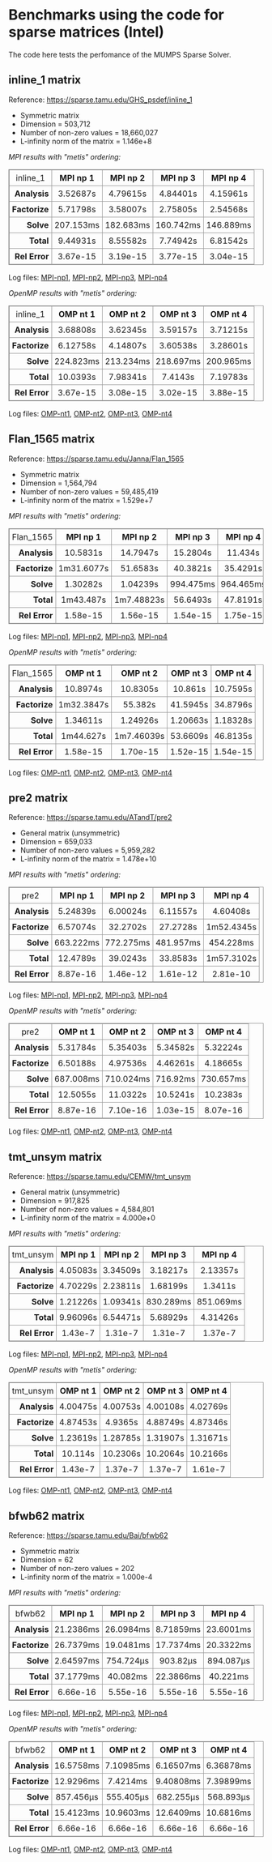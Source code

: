 # Benchmarks using the code for sparse matrices (Intel)

The code here tests the perfomance of the MUMPS Sparse Solver.

## inline_1 matrix

Reference: https://sparse.tamu.edu/GHS_psdef/inline_1

* Symmetric matrix
* Dimension = 503,712
* Number of non-zero values = 18,660,027
* L-infinity norm of the matrix = 1.146e+8

_MPI results with "metis" ordering:_

<table style="border: 1px solid #979797; border-collapse: collapse;">
  <tr>
    <td style="border: 1px solid #979797; border-collapse: collapse; text-align: center; padding: 5px;">inline_1</td>
    <th style="border: 1px solid #979797; border-collapse: collapse; text-align: center; padding: 5px;">MPI np 1</th>
    <th style="border: 1px solid #979797; border-collapse: collapse; text-align: center; padding: 5px;">MPI np 2</th>
    <th style="border: 1px solid #979797; border-collapse: collapse; text-align: center; padding: 5px;">MPI np 3</th>
    <th style="border: 1px solid #979797; border-collapse: collapse; text-align: center; padding: 5px;">MPI np 4</th>
  </tr>
  <tr>
    <th style="border: 1px solid #979797; border-collapse: collapse; text-align: right; padding: 5px;">Analysis</th>
    <td style="border: 1px solid #979797; border-collapse: collapse; text-align: center; padding: 5px;">3.52687s</td>
    <td style="border: 1px solid #979797; border-collapse: collapse; text-align: center; padding: 5px;">4.79615s</td>
    <td style="border: 1px solid #979797; border-collapse: collapse; text-align: center; padding: 5px;">4.84401s</td>
    <td style="border: 1px solid #979797; border-collapse: collapse; text-align: center; padding: 5px;">4.15961s</td>
  </tr>
  <tr>
    <th style="border: 1px solid #979797; border-collapse: collapse; text-align: right; padding: 5px;">Factorize</th>
    <td style="border: 1px solid #979797; border-collapse: collapse; text-align: center; padding: 5px;">5.71798s</td>
    <td style="border: 1px solid #979797; border-collapse: collapse; text-align: center; padding: 5px;">3.58007s</td>
    <td style="border: 1px solid #979797; border-collapse: collapse; text-align: center; padding: 5px;">2.75805s</td>
    <td style="border: 1px solid #979797; border-collapse: collapse; text-align: center; padding: 5px;">2.54568s</td>
  </tr>
  <tr>
    <th style="border: 1px solid #979797; border-collapse: collapse; text-align: right; padding: 5px;">Solve</th>
    <td style="border: 1px solid #979797; border-collapse: collapse; text-align: center; padding: 5px;">207.153ms</td>
    <td style="border: 1px solid #979797; border-collapse: collapse; text-align: center; padding: 5px;">182.683ms</td>
    <td style="border: 1px solid #979797; border-collapse: collapse; text-align: center; padding: 5px;">160.742ms</td>
    <td style="border: 1px solid #979797; border-collapse: collapse; text-align: center; padding: 5px;">146.889ms</td>
  </tr>
  <tr>
    <th style="border: 1px solid #979797; border-collapse: collapse; text-align: right; padding: 5px;">Total</th>
    <td style="border: 1px solid #979797; border-collapse: collapse; text-align: center; padding: 5px;">9.44931s</td>
    <td style="border: 1px solid #979797; border-collapse: collapse; text-align: center; padding: 5px;">8.55582s</td>
    <td style="border: 1px solid #979797; border-collapse: collapse; text-align: center; padding: 5px;">7.74942s</td>
    <td style="border: 1px solid #979797; border-collapse: collapse; text-align: center; padding: 5px;">6.81542s</td>
  </tr>
  <tr>
    <th style="border: 1px solid #979797; border-collapse: collapse; text-align: right; padding: 5px;">Rel Error</th>
    <td style="border: 1px solid #979797; border-collapse: collapse; text-align: center; padding: 5px;">3.67e-15</td>
    <td style="border: 1px solid #979797; border-collapse: collapse; text-align: center; padding: 5px;">3.19e-15</td>
    <td style="border: 1px solid #979797; border-collapse: collapse; text-align: center; padding: 5px;">3.77e-15</td>
    <td style="border: 1px solid #979797; border-collapse: collapse; text-align: center; padding: 5px;">3.04e-15</td>
  </tr>
</table>


Log files: [MPI-np1](https://github.com/cpmech/laclib/blob/main/benchmarks/sparse/results/intel_mumps_inline_1_metis_mpi1.txt), 
[MPI-np2](https://github.com/cpmech/laclib/blob/main/benchmarks/sparse/results/intel_mumps_inline_1_metis_mpi2.txt), 
[MPI-np3](https://github.com/cpmech/laclib/blob/main/benchmarks/sparse/results/intel_mumps_inline_1_metis_mpi3.txt), 
[MPI-np4](https://github.com/cpmech/laclib/blob/main/benchmarks/sparse/results/intel_mumps_inline_1_metis_mpi4.txt)

_OpenMP results with "metis" ordering:_

<table style="border: 1px solid #979797; border-collapse: collapse;">
  <tr>
    <td style="border: 1px solid #979797; border-collapse: collapse; text-align: center; padding: 5px;">inline_1</td>
    <th style="border: 1px solid #979797; border-collapse: collapse; text-align: center; padding: 5px;">OMP nt 1</th>
    <th style="border: 1px solid #979797; border-collapse: collapse; text-align: center; padding: 5px;">OMP nt 2</th>
    <th style="border: 1px solid #979797; border-collapse: collapse; text-align: center; padding: 5px;">OMP nt 3</th>
    <th style="border: 1px solid #979797; border-collapse: collapse; text-align: center; padding: 5px;">OMP nt 4</th>
  </tr>
  <tr>
    <th style="border: 1px solid #979797; border-collapse: collapse; text-align: right; padding: 5px;">Analysis</th>
    <td style="border: 1px solid #979797; border-collapse: collapse; text-align: center; padding: 5px;">3.68808s</td>
    <td style="border: 1px solid #979797; border-collapse: collapse; text-align: center; padding: 5px;">3.62345s</td>
    <td style="border: 1px solid #979797; border-collapse: collapse; text-align: center; padding: 5px;">3.59157s</td>
    <td style="border: 1px solid #979797; border-collapse: collapse; text-align: center; padding: 5px;">3.71215s</td>
  </tr>
  <tr>
    <th style="border: 1px solid #979797; border-collapse: collapse; text-align: right; padding: 5px;">Factorize</th>
    <td style="border: 1px solid #979797; border-collapse: collapse; text-align: center; padding: 5px;">6.12758s</td>
    <td style="border: 1px solid #979797; border-collapse: collapse; text-align: center; padding: 5px;">4.14807s</td>
    <td style="border: 1px solid #979797; border-collapse: collapse; text-align: center; padding: 5px;">3.60538s</td>
    <td style="border: 1px solid #979797; border-collapse: collapse; text-align: center; padding: 5px;">3.28601s</td>
  </tr>
  <tr>
    <th style="border: 1px solid #979797; border-collapse: collapse; text-align: right; padding: 5px;">Solve</th>
    <td style="border: 1px solid #979797; border-collapse: collapse; text-align: center; padding: 5px;">224.823ms</td>
    <td style="border: 1px solid #979797; border-collapse: collapse; text-align: center; padding: 5px;">213.234ms</td>
    <td style="border: 1px solid #979797; border-collapse: collapse; text-align: center; padding: 5px;">218.697ms</td>
    <td style="border: 1px solid #979797; border-collapse: collapse; text-align: center; padding: 5px;">200.965ms</td>
  </tr>
  <tr>
    <th style="border: 1px solid #979797; border-collapse: collapse; text-align: right; padding: 5px;">Total</th>
    <td style="border: 1px solid #979797; border-collapse: collapse; text-align: center; padding: 5px;">10.0393s</td>
    <td style="border: 1px solid #979797; border-collapse: collapse; text-align: center; padding: 5px;">7.98341s</td>
    <td style="border: 1px solid #979797; border-collapse: collapse; text-align: center; padding: 5px;">7.4143s</td>
    <td style="border: 1px solid #979797; border-collapse: collapse; text-align: center; padding: 5px;">7.19783s</td>
  </tr>
  <tr>
    <th style="border: 1px solid #979797; border-collapse: collapse; text-align: right; padding: 5px;">Rel Error</th>
    <td style="border: 1px solid #979797; border-collapse: collapse; text-align: center; padding: 5px;">3.67e-15</td>
    <td style="border: 1px solid #979797; border-collapse: collapse; text-align: center; padding: 5px;">3.08e-15</td>
    <td style="border: 1px solid #979797; border-collapse: collapse; text-align: center; padding: 5px;">3.02e-15</td>
    <td style="border: 1px solid #979797; border-collapse: collapse; text-align: center; padding: 5px;">3.88e-15</td>
  </tr>
</table>


Log files: [OMP-nt1](https://github.com/cpmech/laclib/blob/main/benchmarks/sparse/results/intel_mumps_inline_1_metis_omp1.txt), 
[OMP-nt2](https://github.com/cpmech/laclib/blob/main/benchmarks/sparse/results/intel_mumps_inline_1_metis_omp2.txt), 
[OMP-nt3](https://github.com/cpmech/laclib/blob/main/benchmarks/sparse/results/intel_mumps_inline_1_metis_omp3.txt), 
[OMP-nt4](https://github.com/cpmech/laclib/blob/main/benchmarks/sparse/results/intel_mumps_inline_1_metis_omp4.txt)


## Flan_1565 matrix

Reference: https://sparse.tamu.edu/Janna/Flan_1565

* Symmetric matrix
* Dimension = 1,564,794
* Number of non-zero values = 59,485,419
* L-infinity norm of the matrix = 1.529e+7

_MPI results with "metis" ordering:_

<table style="border: 1px solid #979797; border-collapse: collapse;">
  <tr>
    <td style="border: 1px solid #979797; border-collapse: collapse; text-align: center; padding: 5px;">Flan_1565</td>
    <th style="border: 1px solid #979797; border-collapse: collapse; text-align: center; padding: 5px;">MPI np 1</th>
    <th style="border: 1px solid #979797; border-collapse: collapse; text-align: center; padding: 5px;">MPI np 2</th>
    <th style="border: 1px solid #979797; border-collapse: collapse; text-align: center; padding: 5px;">MPI np 3</th>
    <th style="border: 1px solid #979797; border-collapse: collapse; text-align: center; padding: 5px;">MPI np 4</th>
  </tr>
  <tr>
    <th style="border: 1px solid #979797; border-collapse: collapse; text-align: right; padding: 5px;">Analysis</th>
    <td style="border: 1px solid #979797; border-collapse: collapse; text-align: center; padding: 5px;">10.5831s</td>
    <td style="border: 1px solid #979797; border-collapse: collapse; text-align: center; padding: 5px;">14.7947s</td>
    <td style="border: 1px solid #979797; border-collapse: collapse; text-align: center; padding: 5px;">15.2804s</td>
    <td style="border: 1px solid #979797; border-collapse: collapse; text-align: center; padding: 5px;">11.434s</td>
  </tr>
  <tr>
    <th style="border: 1px solid #979797; border-collapse: collapse; text-align: right; padding: 5px;">Factorize</th>
    <td style="border: 1px solid #979797; border-collapse: collapse; text-align: center; padding: 5px;">1m31.6077s</td>
    <td style="border: 1px solid #979797; border-collapse: collapse; text-align: center; padding: 5px;">51.6583s</td>
    <td style="border: 1px solid #979797; border-collapse: collapse; text-align: center; padding: 5px;">40.3821s</td>
    <td style="border: 1px solid #979797; border-collapse: collapse; text-align: center; padding: 5px;">35.4291s</td>
  </tr>
  <tr>
    <th style="border: 1px solid #979797; border-collapse: collapse; text-align: right; padding: 5px;">Solve</th>
    <td style="border: 1px solid #979797; border-collapse: collapse; text-align: center; padding: 5px;">1.30282s</td>
    <td style="border: 1px solid #979797; border-collapse: collapse; text-align: center; padding: 5px;">1.04239s</td>
    <td style="border: 1px solid #979797; border-collapse: collapse; text-align: center; padding: 5px;">994.475ms</td>
    <td style="border: 1px solid #979797; border-collapse: collapse; text-align: center; padding: 5px;">964.465ms</td>
  </tr>
  <tr>
    <th style="border: 1px solid #979797; border-collapse: collapse; text-align: right; padding: 5px;">Total</th>
    <td style="border: 1px solid #979797; border-collapse: collapse; text-align: center; padding: 5px;">1m43.487s</td>
    <td style="border: 1px solid #979797; border-collapse: collapse; text-align: center; padding: 5px;">1m7.48823s</td>
    <td style="border: 1px solid #979797; border-collapse: collapse; text-align: center; padding: 5px;">56.6493s</td>
    <td style="border: 1px solid #979797; border-collapse: collapse; text-align: center; padding: 5px;">47.8191s</td>
  </tr>
  <tr>
    <th style="border: 1px solid #979797; border-collapse: collapse; text-align: right; padding: 5px;">Rel Error</th>
    <td style="border: 1px solid #979797; border-collapse: collapse; text-align: center; padding: 5px;">1.58e-15</td>
    <td style="border: 1px solid #979797; border-collapse: collapse; text-align: center; padding: 5px;">1.56e-15</td>
    <td style="border: 1px solid #979797; border-collapse: collapse; text-align: center; padding: 5px;">1.54e-15</td>
    <td style="border: 1px solid #979797; border-collapse: collapse; text-align: center; padding: 5px;">1.75e-15</td>
  </tr>
</table>


Log files: [MPI-np1](https://github.com/cpmech/laclib/blob/main/benchmarks/sparse/results/intel_mumps_Flan_1565_metis_mpi1.txt), 
[MPI-np2](https://github.com/cpmech/laclib/blob/main/benchmarks/sparse/results/intel_mumps_Flan_1565_metis_mpi2.txt), 
[MPI-np3](https://github.com/cpmech/laclib/blob/main/benchmarks/sparse/results/intel_mumps_Flan_1565_metis_mpi3.txt), 
[MPI-np4](https://github.com/cpmech/laclib/blob/main/benchmarks/sparse/results/intel_mumps_Flan_1565_metis_mpi4.txt)

_OpenMP results with "metis" ordering:_

<table style="border: 1px solid #979797; border-collapse: collapse;">
  <tr>
    <td style="border: 1px solid #979797; border-collapse: collapse; text-align: center; padding: 5px;">Flan_1565</td>
    <th style="border: 1px solid #979797; border-collapse: collapse; text-align: center; padding: 5px;">OMP nt 1</th>
    <th style="border: 1px solid #979797; border-collapse: collapse; text-align: center; padding: 5px;">OMP nt 2</th>
    <th style="border: 1px solid #979797; border-collapse: collapse; text-align: center; padding: 5px;">OMP nt 3</th>
    <th style="border: 1px solid #979797; border-collapse: collapse; text-align: center; padding: 5px;">OMP nt 4</th>
  </tr>
  <tr>
    <th style="border: 1px solid #979797; border-collapse: collapse; text-align: right; padding: 5px;">Analysis</th>
    <td style="border: 1px solid #979797; border-collapse: collapse; text-align: center; padding: 5px;">10.8974s</td>
    <td style="border: 1px solid #979797; border-collapse: collapse; text-align: center; padding: 5px;">10.8305s</td>
    <td style="border: 1px solid #979797; border-collapse: collapse; text-align: center; padding: 5px;">10.861s</td>
    <td style="border: 1px solid #979797; border-collapse: collapse; text-align: center; padding: 5px;">10.7595s</td>
  </tr>
  <tr>
    <th style="border: 1px solid #979797; border-collapse: collapse; text-align: right; padding: 5px;">Factorize</th>
    <td style="border: 1px solid #979797; border-collapse: collapse; text-align: center; padding: 5px;">1m32.3847s</td>
    <td style="border: 1px solid #979797; border-collapse: collapse; text-align: center; padding: 5px;">55.382s</td>
    <td style="border: 1px solid #979797; border-collapse: collapse; text-align: center; padding: 5px;">41.5945s</td>
    <td style="border: 1px solid #979797; border-collapse: collapse; text-align: center; padding: 5px;">34.8796s</td>
  </tr>
  <tr>
    <th style="border: 1px solid #979797; border-collapse: collapse; text-align: right; padding: 5px;">Solve</th>
    <td style="border: 1px solid #979797; border-collapse: collapse; text-align: center; padding: 5px;">1.34611s</td>
    <td style="border: 1px solid #979797; border-collapse: collapse; text-align: center; padding: 5px;">1.24926s</td>
    <td style="border: 1px solid #979797; border-collapse: collapse; text-align: center; padding: 5px;">1.20663s</td>
    <td style="border: 1px solid #979797; border-collapse: collapse; text-align: center; padding: 5px;">1.18328s</td>
  </tr>
  <tr>
    <th style="border: 1px solid #979797; border-collapse: collapse; text-align: right; padding: 5px;">Total</th>
    <td style="border: 1px solid #979797; border-collapse: collapse; text-align: center; padding: 5px;">1m44.627s</td>
    <td style="border: 1px solid #979797; border-collapse: collapse; text-align: center; padding: 5px;">1m7.46039s</td>
    <td style="border: 1px solid #979797; border-collapse: collapse; text-align: center; padding: 5px;">53.6609s</td>
    <td style="border: 1px solid #979797; border-collapse: collapse; text-align: center; padding: 5px;">46.8135s</td>
  </tr>
  <tr>
    <th style="border: 1px solid #979797; border-collapse: collapse; text-align: right; padding: 5px;">Rel Error</th>
    <td style="border: 1px solid #979797; border-collapse: collapse; text-align: center; padding: 5px;">1.58e-15</td>
    <td style="border: 1px solid #979797; border-collapse: collapse; text-align: center; padding: 5px;">1.70e-15</td>
    <td style="border: 1px solid #979797; border-collapse: collapse; text-align: center; padding: 5px;">1.52e-15</td>
    <td style="border: 1px solid #979797; border-collapse: collapse; text-align: center; padding: 5px;">1.54e-15</td>
  </tr>
</table>


Log files: [OMP-nt1](https://github.com/cpmech/laclib/blob/main/benchmarks/sparse/results/intel_mumps_Flan_1565_metis_omp1.txt), 
[OMP-nt2](https://github.com/cpmech/laclib/blob/main/benchmarks/sparse/results/intel_mumps_Flan_1565_metis_omp2.txt), 
[OMP-nt3](https://github.com/cpmech/laclib/blob/main/benchmarks/sparse/results/intel_mumps_Flan_1565_metis_omp3.txt), 
[OMP-nt4](https://github.com/cpmech/laclib/blob/main/benchmarks/sparse/results/intel_mumps_Flan_1565_metis_omp4.txt)


## pre2 matrix

Reference: https://sparse.tamu.edu/ATandT/pre2

* General matrix (unsymmetric)
* Dimension = 659,033
* Number of non-zero values = 5,959,282
* L-infinity norm of the matrix = 1.478e+10

_MPI results with "metis" ordering:_

<table style="border: 1px solid #979797; border-collapse: collapse;">
  <tr>
    <td style="border: 1px solid #979797; border-collapse: collapse; text-align: center; padding: 5px;">pre2</td>
    <th style="border: 1px solid #979797; border-collapse: collapse; text-align: center; padding: 5px;">MPI np 1</th>
    <th style="border: 1px solid #979797; border-collapse: collapse; text-align: center; padding: 5px;">MPI np 2</th>
    <th style="border: 1px solid #979797; border-collapse: collapse; text-align: center; padding: 5px;">MPI np 3</th>
    <th style="border: 1px solid #979797; border-collapse: collapse; text-align: center; padding: 5px;">MPI np 4</th>
  </tr>
  <tr>
    <th style="border: 1px solid #979797; border-collapse: collapse; text-align: right; padding: 5px;">Analysis</th>
    <td style="border: 1px solid #979797; border-collapse: collapse; text-align: center; padding: 5px;">5.24839s</td>
    <td style="border: 1px solid #979797; border-collapse: collapse; text-align: center; padding: 5px;">6.00024s</td>
    <td style="border: 1px solid #979797; border-collapse: collapse; text-align: center; padding: 5px;">6.11557s</td>
    <td style="border: 1px solid #979797; border-collapse: collapse; text-align: center; padding: 5px;">4.60408s</td>
  </tr>
  <tr>
    <th style="border: 1px solid #979797; border-collapse: collapse; text-align: right; padding: 5px;">Factorize</th>
    <td style="border: 1px solid #979797; border-collapse: collapse; text-align: center; padding: 5px;">6.57074s</td>
    <td style="border: 1px solid #979797; border-collapse: collapse; text-align: center; padding: 5px;">32.2702s</td>
    <td style="border: 1px solid #979797; border-collapse: collapse; text-align: center; padding: 5px;">27.2728s</td>
    <td style="border: 1px solid #979797; border-collapse: collapse; text-align: center; padding: 5px;">1m52.4345s</td>
  </tr>
  <tr>
    <th style="border: 1px solid #979797; border-collapse: collapse; text-align: right; padding: 5px;">Solve</th>
    <td style="border: 1px solid #979797; border-collapse: collapse; text-align: center; padding: 5px;">663.222ms</td>
    <td style="border: 1px solid #979797; border-collapse: collapse; text-align: center; padding: 5px;">772.275ms</td>
    <td style="border: 1px solid #979797; border-collapse: collapse; text-align: center; padding: 5px;">481.957ms</td>
    <td style="border: 1px solid #979797; border-collapse: collapse; text-align: center; padding: 5px;">454.228ms</td>
  </tr>
  <tr>
    <th style="border: 1px solid #979797; border-collapse: collapse; text-align: right; padding: 5px;">Total</th>
    <td style="border: 1px solid #979797; border-collapse: collapse; text-align: center; padding: 5px;">12.4789s</td>
    <td style="border: 1px solid #979797; border-collapse: collapse; text-align: center; padding: 5px;">39.0243s</td>
    <td style="border: 1px solid #979797; border-collapse: collapse; text-align: center; padding: 5px;">33.8583s</td>
    <td style="border: 1px solid #979797; border-collapse: collapse; text-align: center; padding: 5px;">1m57.3102s</td>
  </tr>
  <tr>
    <th style="border: 1px solid #979797; border-collapse: collapse; text-align: right; padding: 5px;">Rel Error</th>
    <td style="border: 1px solid #979797; border-collapse: collapse; text-align: center; padding: 5px;">8.87e-16</td>
    <td style="border: 1px solid #979797; border-collapse: collapse; text-align: center; padding: 5px;">1.46e-12</td>
    <td style="border: 1px solid #979797; border-collapse: collapse; text-align: center; padding: 5px;">1.61e-12</td>
    <td style="border: 1px solid #979797; border-collapse: collapse; text-align: center; padding: 5px;">2.81e-10</td>
  </tr>
</table>


Log files: [MPI-np1](https://github.com/cpmech/laclib/blob/main/benchmarks/sparse/results/intel_mumps_pre2_metis_mpi1.txt), 
[MPI-np2](https://github.com/cpmech/laclib/blob/main/benchmarks/sparse/results/intel_mumps_pre2_metis_mpi2.txt), 
[MPI-np3](https://github.com/cpmech/laclib/blob/main/benchmarks/sparse/results/intel_mumps_pre2_metis_mpi3.txt), 
[MPI-np4](https://github.com/cpmech/laclib/blob/main/benchmarks/sparse/results/intel_mumps_pre2_metis_mpi4.txt)

_OpenMP results with "metis" ordering:_

<table style="border: 1px solid #979797; border-collapse: collapse;">
  <tr>
    <td style="border: 1px solid #979797; border-collapse: collapse; text-align: center; padding: 5px;">pre2</td>
    <th style="border: 1px solid #979797; border-collapse: collapse; text-align: center; padding: 5px;">OMP nt 1</th>
    <th style="border: 1px solid #979797; border-collapse: collapse; text-align: center; padding: 5px;">OMP nt 2</th>
    <th style="border: 1px solid #979797; border-collapse: collapse; text-align: center; padding: 5px;">OMP nt 3</th>
    <th style="border: 1px solid #979797; border-collapse: collapse; text-align: center; padding: 5px;">OMP nt 4</th>
  </tr>
  <tr>
    <th style="border: 1px solid #979797; border-collapse: collapse; text-align: right; padding: 5px;">Analysis</th>
    <td style="border: 1px solid #979797; border-collapse: collapse; text-align: center; padding: 5px;">5.31784s</td>
    <td style="border: 1px solid #979797; border-collapse: collapse; text-align: center; padding: 5px;">5.35403s</td>
    <td style="border: 1px solid #979797; border-collapse: collapse; text-align: center; padding: 5px;">5.34582s</td>
    <td style="border: 1px solid #979797; border-collapse: collapse; text-align: center; padding: 5px;">5.32224s</td>
  </tr>
  <tr>
    <th style="border: 1px solid #979797; border-collapse: collapse; text-align: right; padding: 5px;">Factorize</th>
    <td style="border: 1px solid #979797; border-collapse: collapse; text-align: center; padding: 5px;">6.50188s</td>
    <td style="border: 1px solid #979797; border-collapse: collapse; text-align: center; padding: 5px;">4.97536s</td>
    <td style="border: 1px solid #979797; border-collapse: collapse; text-align: center; padding: 5px;">4.46261s</td>
    <td style="border: 1px solid #979797; border-collapse: collapse; text-align: center; padding: 5px;">4.18665s</td>
  </tr>
  <tr>
    <th style="border: 1px solid #979797; border-collapse: collapse; text-align: right; padding: 5px;">Solve</th>
    <td style="border: 1px solid #979797; border-collapse: collapse; text-align: center; padding: 5px;">687.008ms</td>
    <td style="border: 1px solid #979797; border-collapse: collapse; text-align: center; padding: 5px;">710.024ms</td>
    <td style="border: 1px solid #979797; border-collapse: collapse; text-align: center; padding: 5px;">716.92ms</td>
    <td style="border: 1px solid #979797; border-collapse: collapse; text-align: center; padding: 5px;">730.657ms</td>
  </tr>
  <tr>
    <th style="border: 1px solid #979797; border-collapse: collapse; text-align: right; padding: 5px;">Total</th>
    <td style="border: 1px solid #979797; border-collapse: collapse; text-align: center; padding: 5px;">12.5055s</td>
    <td style="border: 1px solid #979797; border-collapse: collapse; text-align: center; padding: 5px;">11.0322s</td>
    <td style="border: 1px solid #979797; border-collapse: collapse; text-align: center; padding: 5px;">10.5241s</td>
    <td style="border: 1px solid #979797; border-collapse: collapse; text-align: center; padding: 5px;">10.2383s</td>
  </tr>
  <tr>
    <th style="border: 1px solid #979797; border-collapse: collapse; text-align: right; padding: 5px;">Rel Error</th>
    <td style="border: 1px solid #979797; border-collapse: collapse; text-align: center; padding: 5px;">8.87e-16</td>
    <td style="border: 1px solid #979797; border-collapse: collapse; text-align: center; padding: 5px;">7.10e-16</td>
    <td style="border: 1px solid #979797; border-collapse: collapse; text-align: center; padding: 5px;">1.03e-15</td>
    <td style="border: 1px solid #979797; border-collapse: collapse; text-align: center; padding: 5px;">8.07e-16</td>
  </tr>
</table>


Log files: [OMP-nt1](https://github.com/cpmech/laclib/blob/main/benchmarks/sparse/results/intel_mumps_pre2_metis_omp1.txt), 
[OMP-nt2](https://github.com/cpmech/laclib/blob/main/benchmarks/sparse/results/intel_mumps_pre2_metis_omp2.txt), 
[OMP-nt3](https://github.com/cpmech/laclib/blob/main/benchmarks/sparse/results/intel_mumps_pre2_metis_omp3.txt), 
[OMP-nt4](https://github.com/cpmech/laclib/blob/main/benchmarks/sparse/results/intel_mumps_pre2_metis_omp4.txt)


## tmt_unsym matrix

Reference: https://sparse.tamu.edu/CEMW/tmt_unsym

* General matrix (unsymmetric)
* Dimension = 917,825
* Number of non-zero values = 4,584,801
* L-infinity norm of the matrix = 4.000e+0

_MPI results with "metis" ordering:_

<table style="border: 1px solid #979797; border-collapse: collapse;">
  <tr>
    <td style="border: 1px solid #979797; border-collapse: collapse; text-align: center; padding: 5px;">tmt_unsym</td>
    <th style="border: 1px solid #979797; border-collapse: collapse; text-align: center; padding: 5px;">MPI np 1</th>
    <th style="border: 1px solid #979797; border-collapse: collapse; text-align: center; padding: 5px;">MPI np 2</th>
    <th style="border: 1px solid #979797; border-collapse: collapse; text-align: center; padding: 5px;">MPI np 3</th>
    <th style="border: 1px solid #979797; border-collapse: collapse; text-align: center; padding: 5px;">MPI np 4</th>
  </tr>
  <tr>
    <th style="border: 1px solid #979797; border-collapse: collapse; text-align: right; padding: 5px;">Analysis</th>
    <td style="border: 1px solid #979797; border-collapse: collapse; text-align: center; padding: 5px;">4.05083s</td>
    <td style="border: 1px solid #979797; border-collapse: collapse; text-align: center; padding: 5px;">3.34509s</td>
    <td style="border: 1px solid #979797; border-collapse: collapse; text-align: center; padding: 5px;">3.18217s</td>
    <td style="border: 1px solid #979797; border-collapse: collapse; text-align: center; padding: 5px;">2.13357s</td>
  </tr>
  <tr>
    <th style="border: 1px solid #979797; border-collapse: collapse; text-align: right; padding: 5px;">Factorize</th>
    <td style="border: 1px solid #979797; border-collapse: collapse; text-align: center; padding: 5px;">4.70229s</td>
    <td style="border: 1px solid #979797; border-collapse: collapse; text-align: center; padding: 5px;">2.23811s</td>
    <td style="border: 1px solid #979797; border-collapse: collapse; text-align: center; padding: 5px;">1.68199s</td>
    <td style="border: 1px solid #979797; border-collapse: collapse; text-align: center; padding: 5px;">1.3411s</td>
  </tr>
  <tr>
    <th style="border: 1px solid #979797; border-collapse: collapse; text-align: right; padding: 5px;">Solve</th>
    <td style="border: 1px solid #979797; border-collapse: collapse; text-align: center; padding: 5px;">1.21226s</td>
    <td style="border: 1px solid #979797; border-collapse: collapse; text-align: center; padding: 5px;">1.09341s</td>
    <td style="border: 1px solid #979797; border-collapse: collapse; text-align: center; padding: 5px;">830.289ms</td>
    <td style="border: 1px solid #979797; border-collapse: collapse; text-align: center; padding: 5px;">851.069ms</td>
  </tr>
  <tr>
    <th style="border: 1px solid #979797; border-collapse: collapse; text-align: right; padding: 5px;">Total</th>
    <td style="border: 1px solid #979797; border-collapse: collapse; text-align: center; padding: 5px;">9.96096s</td>
    <td style="border: 1px solid #979797; border-collapse: collapse; text-align: center; padding: 5px;">6.54471s</td>
    <td style="border: 1px solid #979797; border-collapse: collapse; text-align: center; padding: 5px;">5.68929s</td>
    <td style="border: 1px solid #979797; border-collapse: collapse; text-align: center; padding: 5px;">4.31426s</td>
  </tr>
  <tr>
    <th style="border: 1px solid #979797; border-collapse: collapse; text-align: right; padding: 5px;">Rel Error</th>
    <td style="border: 1px solid #979797; border-collapse: collapse; text-align: center; padding: 5px;">1.43e-7</td>
    <td style="border: 1px solid #979797; border-collapse: collapse; text-align: center; padding: 5px;">1.31e-7</td>
    <td style="border: 1px solid #979797; border-collapse: collapse; text-align: center; padding: 5px;">1.31e-7</td>
    <td style="border: 1px solid #979797; border-collapse: collapse; text-align: center; padding: 5px;">1.37e-7</td>
  </tr>
</table>


Log files: [MPI-np1](https://github.com/cpmech/laclib/blob/main/benchmarks/sparse/results/intel_mumps_tmt_unsym_metis_mpi1.txt), 
[MPI-np2](https://github.com/cpmech/laclib/blob/main/benchmarks/sparse/results/intel_mumps_tmt_unsym_metis_mpi2.txt), 
[MPI-np3](https://github.com/cpmech/laclib/blob/main/benchmarks/sparse/results/intel_mumps_tmt_unsym_metis_mpi3.txt), 
[MPI-np4](https://github.com/cpmech/laclib/blob/main/benchmarks/sparse/results/intel_mumps_tmt_unsym_metis_mpi4.txt)

_OpenMP results with "metis" ordering:_

<table style="border: 1px solid #979797; border-collapse: collapse;">
  <tr>
    <td style="border: 1px solid #979797; border-collapse: collapse; text-align: center; padding: 5px;">tmt_unsym</td>
    <th style="border: 1px solid #979797; border-collapse: collapse; text-align: center; padding: 5px;">OMP nt 1</th>
    <th style="border: 1px solid #979797; border-collapse: collapse; text-align: center; padding: 5px;">OMP nt 2</th>
    <th style="border: 1px solid #979797; border-collapse: collapse; text-align: center; padding: 5px;">OMP nt 3</th>
    <th style="border: 1px solid #979797; border-collapse: collapse; text-align: center; padding: 5px;">OMP nt 4</th>
  </tr>
  <tr>
    <th style="border: 1px solid #979797; border-collapse: collapse; text-align: right; padding: 5px;">Analysis</th>
    <td style="border: 1px solid #979797; border-collapse: collapse; text-align: center; padding: 5px;">4.00475s</td>
    <td style="border: 1px solid #979797; border-collapse: collapse; text-align: center; padding: 5px;">4.00753s</td>
    <td style="border: 1px solid #979797; border-collapse: collapse; text-align: center; padding: 5px;">4.00108s</td>
    <td style="border: 1px solid #979797; border-collapse: collapse; text-align: center; padding: 5px;">4.02769s</td>
  </tr>
  <tr>
    <th style="border: 1px solid #979797; border-collapse: collapse; text-align: right; padding: 5px;">Factorize</th>
    <td style="border: 1px solid #979797; border-collapse: collapse; text-align: center; padding: 5px;">4.87453s</td>
    <td style="border: 1px solid #979797; border-collapse: collapse; text-align: center; padding: 5px;">4.9365s</td>
    <td style="border: 1px solid #979797; border-collapse: collapse; text-align: center; padding: 5px;">4.88749s</td>
    <td style="border: 1px solid #979797; border-collapse: collapse; text-align: center; padding: 5px;">4.87346s</td>
  </tr>
  <tr>
    <th style="border: 1px solid #979797; border-collapse: collapse; text-align: right; padding: 5px;">Solve</th>
    <td style="border: 1px solid #979797; border-collapse: collapse; text-align: center; padding: 5px;">1.23619s</td>
    <td style="border: 1px solid #979797; border-collapse: collapse; text-align: center; padding: 5px;">1.28785s</td>
    <td style="border: 1px solid #979797; border-collapse: collapse; text-align: center; padding: 5px;">1.31907s</td>
    <td style="border: 1px solid #979797; border-collapse: collapse; text-align: center; padding: 5px;">1.31671s</td>
  </tr>
  <tr>
    <th style="border: 1px solid #979797; border-collapse: collapse; text-align: right; padding: 5px;">Total</th>
    <td style="border: 1px solid #979797; border-collapse: collapse; text-align: center; padding: 5px;">10.114s</td>
    <td style="border: 1px solid #979797; border-collapse: collapse; text-align: center; padding: 5px;">10.2306s</td>
    <td style="border: 1px solid #979797; border-collapse: collapse; text-align: center; padding: 5px;">10.2064s</td>
    <td style="border: 1px solid #979797; border-collapse: collapse; text-align: center; padding: 5px;">10.2166s</td>
  </tr>
  <tr>
    <th style="border: 1px solid #979797; border-collapse: collapse; text-align: right; padding: 5px;">Rel Error</th>
    <td style="border: 1px solid #979797; border-collapse: collapse; text-align: center; padding: 5px;">1.43e-7</td>
    <td style="border: 1px solid #979797; border-collapse: collapse; text-align: center; padding: 5px;">1.37e-7</td>
    <td style="border: 1px solid #979797; border-collapse: collapse; text-align: center; padding: 5px;">1.37e-7</td>
    <td style="border: 1px solid #979797; border-collapse: collapse; text-align: center; padding: 5px;">1.61e-7</td>
  </tr>
</table>


Log files: [OMP-nt1](https://github.com/cpmech/laclib/blob/main/benchmarks/sparse/results/intel_mumps_tmt_unsym_metis_omp1.txt), 
[OMP-nt2](https://github.com/cpmech/laclib/blob/main/benchmarks/sparse/results/intel_mumps_tmt_unsym_metis_omp2.txt), 
[OMP-nt3](https://github.com/cpmech/laclib/blob/main/benchmarks/sparse/results/intel_mumps_tmt_unsym_metis_omp3.txt), 
[OMP-nt4](https://github.com/cpmech/laclib/blob/main/benchmarks/sparse/results/intel_mumps_tmt_unsym_metis_omp4.txt)


## bfwb62 matrix

Reference: https://sparse.tamu.edu/Bai/bfwb62

* Symmetric matrix
* Dimension = 62
* Number of non-zero values = 202
* L-infinity norm of the matrix = 1.000e-4

_MPI results with "metis" ordering:_

<table style="border: 1px solid #979797; border-collapse: collapse;">
  <tr>
    <td style="border: 1px solid #979797; border-collapse: collapse; text-align: center; padding: 5px;">bfwb62</td>
    <th style="border: 1px solid #979797; border-collapse: collapse; text-align: center; padding: 5px;">MPI np 1</th>
    <th style="border: 1px solid #979797; border-collapse: collapse; text-align: center; padding: 5px;">MPI np 2</th>
    <th style="border: 1px solid #979797; border-collapse: collapse; text-align: center; padding: 5px;">MPI np 3</th>
    <th style="border: 1px solid #979797; border-collapse: collapse; text-align: center; padding: 5px;">MPI np 4</th>
  </tr>
  <tr>
    <th style="border: 1px solid #979797; border-collapse: collapse; text-align: right; padding: 5px;">Analysis</th>
    <td style="border: 1px solid #979797; border-collapse: collapse; text-align: center; padding: 5px;">21.2386ms</td>
    <td style="border: 1px solid #979797; border-collapse: collapse; text-align: center; padding: 5px;">26.0984ms</td>
    <td style="border: 1px solid #979797; border-collapse: collapse; text-align: center; padding: 5px;">8.71859ms</td>
    <td style="border: 1px solid #979797; border-collapse: collapse; text-align: center; padding: 5px;">23.6001ms</td>
  </tr>
  <tr>
    <th style="border: 1px solid #979797; border-collapse: collapse; text-align: right; padding: 5px;">Factorize</th>
    <td style="border: 1px solid #979797; border-collapse: collapse; text-align: center; padding: 5px;">26.7379ms</td>
    <td style="border: 1px solid #979797; border-collapse: collapse; text-align: center; padding: 5px;">19.0481ms</td>
    <td style="border: 1px solid #979797; border-collapse: collapse; text-align: center; padding: 5px;">17.7374ms</td>
    <td style="border: 1px solid #979797; border-collapse: collapse; text-align: center; padding: 5px;">20.3322ms</td>
  </tr>
  <tr>
    <th style="border: 1px solid #979797; border-collapse: collapse; text-align: right; padding: 5px;">Solve</th>
    <td style="border: 1px solid #979797; border-collapse: collapse; text-align: center; padding: 5px;">2.64597ms</td>
    <td style="border: 1px solid #979797; border-collapse: collapse; text-align: center; padding: 5px;">754.724µs</td>
    <td style="border: 1px solid #979797; border-collapse: collapse; text-align: center; padding: 5px;">903.82µs</td>
    <td style="border: 1px solid #979797; border-collapse: collapse; text-align: center; padding: 5px;">894.087µs</td>
  </tr>
  <tr>
    <th style="border: 1px solid #979797; border-collapse: collapse; text-align: right; padding: 5px;">Total</th>
    <td style="border: 1px solid #979797; border-collapse: collapse; text-align: center; padding: 5px;">37.1779ms</td>
    <td style="border: 1px solid #979797; border-collapse: collapse; text-align: center; padding: 5px;">40.082ms</td>
    <td style="border: 1px solid #979797; border-collapse: collapse; text-align: center; padding: 5px;">22.3866ms</td>
    <td style="border: 1px solid #979797; border-collapse: collapse; text-align: center; padding: 5px;">40.221ms</td>
  </tr>
  <tr>
    <th style="border: 1px solid #979797; border-collapse: collapse; text-align: right; padding: 5px;">Rel Error</th>
    <td style="border: 1px solid #979797; border-collapse: collapse; text-align: center; padding: 5px;">6.66e-16</td>
    <td style="border: 1px solid #979797; border-collapse: collapse; text-align: center; padding: 5px;">5.55e-16</td>
    <td style="border: 1px solid #979797; border-collapse: collapse; text-align: center; padding: 5px;">5.55e-16</td>
    <td style="border: 1px solid #979797; border-collapse: collapse; text-align: center; padding: 5px;">5.55e-16</td>
  </tr>
</table>


Log files: [MPI-np1](https://github.com/cpmech/laclib/blob/main/benchmarks/sparse/results/intel_mumps_bfwb62_metis_mpi1.txt), 
[MPI-np2](https://github.com/cpmech/laclib/blob/main/benchmarks/sparse/results/intel_mumps_bfwb62_metis_mpi2.txt), 
[MPI-np3](https://github.com/cpmech/laclib/blob/main/benchmarks/sparse/results/intel_mumps_bfwb62_metis_mpi3.txt), 
[MPI-np4](https://github.com/cpmech/laclib/blob/main/benchmarks/sparse/results/intel_mumps_bfwb62_metis_mpi4.txt)

_OpenMP results with "metis" ordering:_

<table style="border: 1px solid #979797; border-collapse: collapse;">
  <tr>
    <td style="border: 1px solid #979797; border-collapse: collapse; text-align: center; padding: 5px;">bfwb62</td>
    <th style="border: 1px solid #979797; border-collapse: collapse; text-align: center; padding: 5px;">OMP nt 1</th>
    <th style="border: 1px solid #979797; border-collapse: collapse; text-align: center; padding: 5px;">OMP nt 2</th>
    <th style="border: 1px solid #979797; border-collapse: collapse; text-align: center; padding: 5px;">OMP nt 3</th>
    <th style="border: 1px solid #979797; border-collapse: collapse; text-align: center; padding: 5px;">OMP nt 4</th>
  </tr>
  <tr>
    <th style="border: 1px solid #979797; border-collapse: collapse; text-align: right; padding: 5px;">Analysis</th>
    <td style="border: 1px solid #979797; border-collapse: collapse; text-align: center; padding: 5px;">16.5758ms</td>
    <td style="border: 1px solid #979797; border-collapse: collapse; text-align: center; padding: 5px;">7.10985ms</td>
    <td style="border: 1px solid #979797; border-collapse: collapse; text-align: center; padding: 5px;">6.16507ms</td>
    <td style="border: 1px solid #979797; border-collapse: collapse; text-align: center; padding: 5px;">6.36878ms</td>
  </tr>
  <tr>
    <th style="border: 1px solid #979797; border-collapse: collapse; text-align: right; padding: 5px;">Factorize</th>
    <td style="border: 1px solid #979797; border-collapse: collapse; text-align: center; padding: 5px;">12.9296ms</td>
    <td style="border: 1px solid #979797; border-collapse: collapse; text-align: center; padding: 5px;">7.4214ms</td>
    <td style="border: 1px solid #979797; border-collapse: collapse; text-align: center; padding: 5px;">9.40808ms</td>
    <td style="border: 1px solid #979797; border-collapse: collapse; text-align: center; padding: 5px;">7.39899ms</td>
  </tr>
  <tr>
    <th style="border: 1px solid #979797; border-collapse: collapse; text-align: right; padding: 5px;">Solve</th>
    <td style="border: 1px solid #979797; border-collapse: collapse; text-align: center; padding: 5px;">857.456µs</td>
    <td style="border: 1px solid #979797; border-collapse: collapse; text-align: center; padding: 5px;">555.405µs</td>
    <td style="border: 1px solid #979797; border-collapse: collapse; text-align: center; padding: 5px;">682.255µs</td>
    <td style="border: 1px solid #979797; border-collapse: collapse; text-align: center; padding: 5px;">568.893µs</td>
  </tr>
  <tr>
    <th style="border: 1px solid #979797; border-collapse: collapse; text-align: right; padding: 5px;">Total</th>
    <td style="border: 1px solid #979797; border-collapse: collapse; text-align: center; padding: 5px;">15.4123ms</td>
    <td style="border: 1px solid #979797; border-collapse: collapse; text-align: center; padding: 5px;">10.9603ms</td>
    <td style="border: 1px solid #979797; border-collapse: collapse; text-align: center; padding: 5px;">12.6409ms</td>
    <td style="border: 1px solid #979797; border-collapse: collapse; text-align: center; padding: 5px;">10.6816ms</td>
  </tr>
  <tr>
    <th style="border: 1px solid #979797; border-collapse: collapse; text-align: right; padding: 5px;">Rel Error</th>
    <td style="border: 1px solid #979797; border-collapse: collapse; text-align: center; padding: 5px;">6.66e-16</td>
    <td style="border: 1px solid #979797; border-collapse: collapse; text-align: center; padding: 5px;">6.66e-16</td>
    <td style="border: 1px solid #979797; border-collapse: collapse; text-align: center; padding: 5px;">6.66e-16</td>
    <td style="border: 1px solid #979797; border-collapse: collapse; text-align: center; padding: 5px;">6.66e-16</td>
  </tr>
</table>


Log files: [OMP-nt1](https://github.com/cpmech/laclib/blob/main/benchmarks/sparse/results/intel_mumps_bfwb62_metis_omp1.txt), 
[OMP-nt2](https://github.com/cpmech/laclib/blob/main/benchmarks/sparse/results/intel_mumps_bfwb62_metis_omp2.txt), 
[OMP-nt3](https://github.com/cpmech/laclib/blob/main/benchmarks/sparse/results/intel_mumps_bfwb62_metis_omp3.txt), 
[OMP-nt4](https://github.com/cpmech/laclib/blob/main/benchmarks/sparse/results/intel_mumps_bfwb62_metis_omp4.txt)


